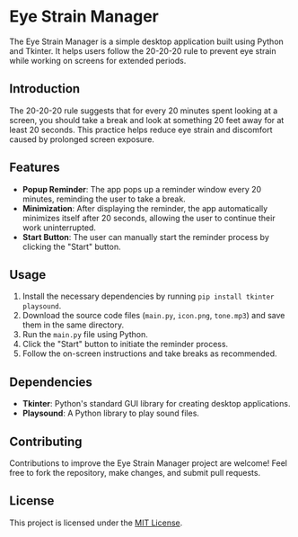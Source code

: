 # Eye Strain Manager

The Eye Strain Manager is a simple desktop application built using Python and Tkinter. It helps users follow the 20-20-20 rule to prevent eye strain while working on screens for extended periods.

## Introduction

The 20-20-20 rule suggests that for every 20 minutes spent looking at a screen, you should take a break and look at something 20 feet away for at least 20 seconds. This practice helps reduce eye strain and discomfort caused by prolonged screen exposure.

## Features

- **Popup Reminder**: The app pops up a reminder window every 20 minutes, reminding the user to take a break.
- **Minimization**: After displaying the reminder, the app automatically minimizes itself after 20 seconds, allowing the user to continue their work uninterrupted.
- **Start Button**: The user can manually start the reminder process by clicking the "Start" button.

## Usage

1. Install the necessary dependencies by running `pip install tkinter playsound`.
2. Download the source code files (`main.py`, `icon.png`, `tone.mp3`) and save them in the same directory.
3. Run the `main.py` file using Python.
4. Click the "Start" button to initiate the reminder process.
5. Follow the on-screen instructions and take breaks as recommended.

## Dependencies

- **Tkinter**: Python's standard GUI library for creating desktop applications.
- **Playsound**: A Python library to play sound files.

## Contributing

Contributions to improve the Eye Strain Manager project are welcome! Feel free to fork the repository, make changes, and submit pull requests.

## License

This project is licensed under the [MIT License](LICENSE).

